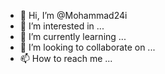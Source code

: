 - 👋 Hi, I’m @Mohammad24i
- 👀 I’m interested in ...
- 🌱 I’m currently learning ...
- 💞️ I’m looking to collaborate on ...
- 📫 How to reach me ...

<!---
Mohammad24i/Mohammad24i is a ✨ special ✨ repository because its `README.md` (this file) appears on your GitHub profile.
You can click the Preview link to take a look at your changes.
--->
